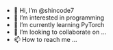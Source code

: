 - 👋 Hi, I’m @shincode7
- 👀 I’m interested in programming
- 🌱 I’m currently learning PyTorch
- 💞️ I’m looking to collaborate on ...
- 📫 How to reach me ...

<!---
shincode7/shincode7 is a ✨ special ✨ repository because its `README.md` (this file) appears on your GitHub profile.
You can click the Preview link to take a look at your changes.
--->
